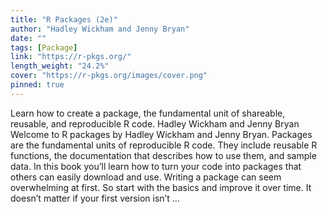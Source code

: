 ```yaml
---
title: "R Packages (2e)"
author: "Hadley Wickham and Jenny Bryan"
date: ""
tags: [Package]
link: "https://r-pkgs.org/"
length_weight: "24.2%"
cover: "https://r-pkgs.org/images/cover.png"
pinned: true
---
```


Learn how to create a package, the fundamental unit of shareable, reusable, and reproducible R code. Hadley Wickham and Jenny Bryan Welcome to R packages by Hadley Wickham and Jenny Bryan. Packages are the fundamental units of reproducible R code. They include reusable R functions, the documentation that describes how to use them, and sample data. In this book you’ll learn how to turn your code into packages that others can easily download and use. Writing a package can seem overwhelming at first. So start with the basics and improve it over time. It doesn’t matter if your first version isn’t  ...
